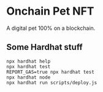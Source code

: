 # Onchain Pet NFT

A digital pet 100% on a blockchain.

## Some Hardhat stuff

```shell
npx hardhat help
npx hardhat test
REPORT_GAS=true npx hardhat test
npx hardhat node
npx hardhat run scripts/deploy.js
```
